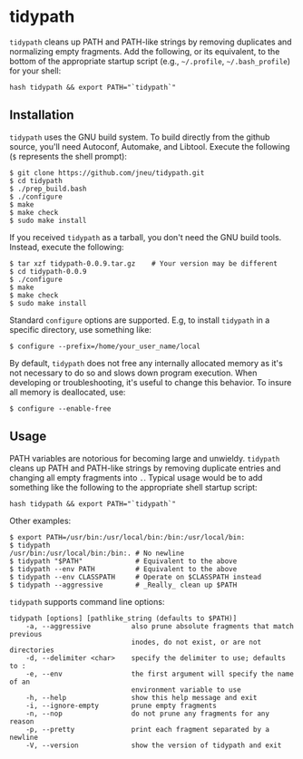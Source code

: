 # tidypath

`tidypath` cleans up PATH and PATH-like strings by removing duplicates and
normalizing empty fragments. Add the following, or its equivalent, to the
bottom of the appropriate startup script (e.g., `~/.profile`,
`~/.bash_profile`) for your shell:
```
hash tidypath && export PATH="`tidypath`"
```

## Installation
`tidypath` uses the GNU build system. To build directly from the github source,
you'll need Autoconf, Automake, and Libtool. Execute the following (`$`
represents the shell prompt):
```
$ git clone https://github.com/jneu/tidypath.git
$ cd tidypath
$ ./prep_build.bash
$ ./configure
$ make
$ make check
$ sudo make install
```
If you received `tidypath` as a tarball, you don't need the GNU build tools.
Instead, execute the following:
```
$ tar xzf tidypath-0.0.9.tar.gz    # Your version may be different
$ cd tidypath-0.0.9
$ ./configure
$ make
$ make check
$ sudo make install
```

Standard `configure` options are supported. E.g, to install `tidypath` in a
specific directory, use something like:
```
$ configure --prefix=/home/your_user_name/local
``` 

By default, `tidypath` does not free any internally allocated memory as it's
not necessary to do so and slows down program execution. When developing or
troubleshooting, it's useful to change this behavior. To insure all memory is
deallocated, use:
```
$ configure --enable-free
```

## Usage
PATH variables are notorious for becoming large and unwieldy. `tidypath` cleans
up PATH and PATH-like strings by removing duplicate entries and changing all
empty fragments into `.`. Typical usage would be to add something like the
following to the appropriate shell startup script:
```
hash tidypath && export PATH="`tidypath`"
```

Other examples:
```
$ export PATH=/usr/bin:/usr/local/bin:/bin:/usr/local/bin:
$ tidypath
/usr/bin:/usr/local/bin:/bin:. # No newline
$ tidypath "$PATH"             # Equivalent to the above
$ tidypath --env PATH          # Equivalent to the above
$ tidypath --env CLASSPATH     # Operate on $CLASSPATH instead
$ tidypath --aggressive        # _Really_ clean up $PATH
```

`tidypath` supports command line options:
```
tidypath [options] [pathlike_string (defaults to $PATH)]
    -a, --aggressive          also prune absolute fragments that match previous
                              inodes, do not exist, or are not directories
    -d, --delimiter <char>    specify the delimiter to use; defaults to :
    -e, --env                 the first argument will specify the name of an
                              environment variable to use
    -h, --help                show this help message and exit
    -i, --ignore-empty        prune empty fragments
    -n, --nop                 do not prune any fragments for any reason
    -p, --pretty              print each fragment separated by a newline
    -V, --version             show the version of tidypath and exit
```
